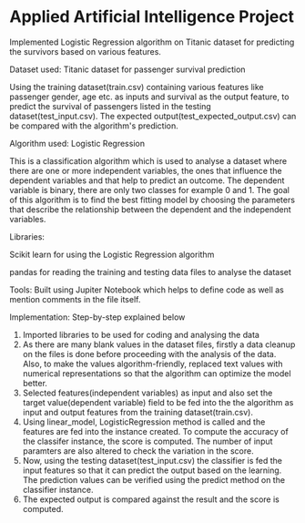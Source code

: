 # Applied Artificial Intelligence Project
Implemented Logistic Regression algorithm on Titanic dataset for predicting the survivors based on various features.

Dataset used:  Titanic dataset for passenger survival prediction

Using the training dataset(train.csv) containing various features like passenger gender, age etc. as inputs and survival as the output feature, to predict the survival of passengers listed in the testing dataset(test_input.csv). The expected  output(test_expected_output.csv) can be compared with the algorithm's prediction.


Algorithm used: Logistic Regression

This is a classification algorithm which is used to analyse a dataset where there are one or more independent variables, the ones that influence the dependent variables and that help to predict an outcome. The dependent variable is binary, there are only two classes for example 0 and 1. 
The goal of this algorithm is to find the best fitting model by choosing the parameters that describe the relationship between the dependent and the independent variables.  


Libraries:

Scikit learn for using the Logistic Regression algorithm

pandas for reading the training and testing data files to analyse the dataset


Tools:
Built using Jupiter Notebook which helps to define code as well as mention comments in the file itself.

Implementation: Step-by-step explained below
1. Imported libraries to be used for coding and analysing the data
2. As there are many blank values in the dataset files, firstly a data cleanup on the files is done before proceeding with the analysis of the data. Also, to make the values algorithm-friendly, replaced text values with numerical representations so that the algorithm can optimize the model better.
3. Selected features(independent variables) as input and also set the target value(dependent variable) field to be fed into the the algorithm as input and output features from the training dataset(train.csv).
4. Using linear_model, LogisticRegression method is called and the features are fed into the instance created. To compute the accuracy of the classifer instance, the score is computed. The number of input paramters are also altered to check the variation in the score.
5. Now, using the testing dataset(test_input.csv) the classifier is fed the input features so that it can predict the output based on the learning. The prediction values can be verified using the predict method on the classifier instance.
6. The expected output is compared against the result and the score is computed.
